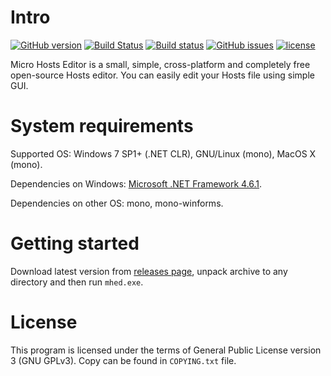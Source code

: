 Intro
=========================
[![GitHub version](https://badge.fury.io/gh/xvitaly%2Fmhed.svg)](https://github.com/xvitaly/mhed/releases) [![Build Status](https://travis-ci.org/xvitaly/mhed.svg?branch=master)](https://travis-ci.org/xvitaly/mhed) [![Build status](https://ci.appveyor.com/api/projects/status/62popypw8fmmpxsq?svg=true)](https://ci.appveyor.com/project/xvitaly/mhed) [![GitHub issues](https://img.shields.io/github/issues/xvitaly/mhed.svg)](https://github.com/xvitaly/mhed/issues) [![license](https://img.shields.io/github/license/xvitaly/mhed.svg)](COPYING.txt)

Micro Hosts Editor is a small, simple, cross-platform and completely free open-source Hosts editor. You can easily edit your Hosts file using simple GUI.

System requirements
=========================
Supported OS: Windows 7 SP1+ (.NET CLR), GNU/Linux (mono), MacOS X (mono).

Dependencies on Windows: [Microsoft .NET Framework 4.6.1](https://www.microsoft.com/en-us/download/details.aspx?id=49981).

Dependencies on other OS: mono, mono-winforms.

Getting started
=========================
Download latest version from [releases page](https://github.com/xvitaly/mhed/releases/latest), unpack archive to any directory and then run `mhed.exe`.

License
=========================
This program is licensed under the terms of General Public License version 3 (GNU GPLv3). Copy can be found in `COPYING.txt` file.
